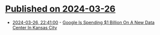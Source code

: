 # [Published on 2024-03-26](index.md)

* [2024-03-26, 22:41:00](https://soylentnews.org/article.pl?sid=24/03/25/0712235&from=rss) - [Google Is Spending $1 Billion On A New Data Center In Kansas City](https://soylentnews.org/article.pl?sid=24/03/25/0712235&from=rss)

